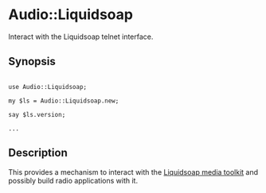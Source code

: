 # Audio::Liquidsoap

Interact with the Liquidsoap telnet interface.

## Synopsis

```

use Audio::Liquidsoap;

my $ls = Audio::Liquidsoap.new;

say $ls.version;

...

```

## Description

This provides a mechanism to interact with the [Liquidsoap media
toolkit](http://liquidsoap.fm/) and possibly build radio applications
with it.

